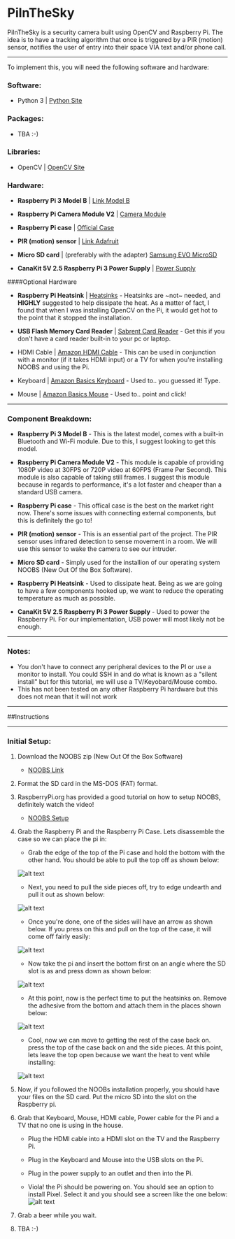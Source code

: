 # PiInTheSky

PiInTheSky is a security camera built using OpenCV and Raspberry Pi. The idea is to have a tracking algorithm that once is triggered by a PIR 
(motion) sensor, notifies the user of entry into their space VIA text and/or phone call.

---

To implement this, you will need the following software and hardware:

### Software:
- Python 3 | [Python Site](https://www.python.org/downloads/)

### Packages:
- TBA :-)

### Libraries:
- OpenCV | [OpenCV Site](http://opencv.org/)

### Hardware:
- **Raspberry Pi 3 Model B** | [Link Model B ](https://www.amazon.com/gp/product/B01CD5VC92/ref=oh_aui_detailpage_o03_s00?ie=UTF8&psc=1)

- **Raspberry Pi Camera Module V2** | [Camera Module](https://www.amazon.com/gp/product/B01ER2SKFS/ref=oh_aui_detailpage_o03_s00?ie=UTF8&psc=1)

- **Raspberry Pi case** | [Official Case](https://www.amazon.com/gp/product/B01F1PSFY6/ref=oh_aui_detailpage_o03_s00?ie=UTF8&psc=1)

- **PIR (motion) sensor** | [Link Adafruit](https://www.adafruit.com/products/189)

- **Micro SD card** | (preferably with the adapter) [Samsung EVO MicroSD](https://www.amazon.com/gp/product/B00IVPU786/ref=oh_aui_detailpage_o03_s00?ie=UTF8&psc=1)

- **CanaKit 5V 2.5 Raspberry Pi 3 Power Supply** | [Power Supply](https://www.amazon.com/gp/product/B00MARDJZ4/ref=oh_aui_detailpage_o03_s01?ie=UTF8&psc=1)

####Optional Hardware
- **Raspberry Pi Heatsink** | [Heatsinks](https://www.amazon.com/gp/product/B00HPQGTI4/ref=oh_aui_detailpage_o03_s01?ie=UTF8&psc=1) - Heatsinks are ~not~ needed, and **HIGHLY** suggested to help dissipate the heat. As a matter of fact, I found that when I was installing OpenCV on the Pi, it would get hot to the point that it stopped the installation. 

- **USB Flash Memory Card Reader** | [Sabrent Card Reader](https://www.amazon.com/Sabrent-SuperSpeed-Windows-Certain-Android/dp/B00OJ5WBUE/ref=sr_1_4?s=pc&ie=UTF8&qid=1475681982&sr=1-4&keywords=sd%2Bcard%2Breader&th=1) - Get this if you don't have a card reader built-in to your pc or laptop.

- HDMI Cable | [Amazon HDMI Cable](https://www.amazon.com/AmazonBasics-High-Speed-HDMI-Cable-Standard/dp/B014I8SSD0/ref=sr_1_3?ie=UTF8&qid=1476410577&sr=8-3&keywords=hdmi%2Bcable&th=1) - This can be used in conjunction with a monitor (if it takes HDMI input) or a TV for when you're installing NOOBS and using the Pi.

- Keyboard | [Amazon Basics Keyboard](https://www.amazon.com/AmazonBasics-KU-0833-Wired-Keyboard/dp/B005EOWBHC/ref=sr_1_3?ie=UTF8&qid=1476410680&sr=8-3&keywords=keyboard) - Used to.. you guessed it! Type.

- Mouse | [Amazon Basics Mouse](https://www.amazon.com/AmazonBasics-3-Button-Wired-Mouse-Black/dp/B005EJH6RW/ref=sr_1_2?ie=UTF8&qid=1476410734&sr=8-2&keywords=mouse) - Used to.. point and click!

---

### Component Breakdown:
- **Raspberry Pi 3 Model B** - This is the latest model, comes with a built-in Bluetooth and Wi-Fi module. Due to this, I suggest looking to get this model.

- **Raspberry Pi Camera Module V2** - This module is capable of providing 1080P video at 30FPS or 720P video at 60FPS (Frame Per Second). This module is also capable of taking still frames. I suggest this module because in regards to performance, it's a lot faster and cheaper than a standard USB camera.

- **Raspberry Pi case** - This offical case is the best on the market right now. There's some issues with connecting external components, but this is definitely the go to!

- **PIR (motion) sensor** - This is an essential part of the project. The PIR sensor uses infrared detection to sense movement in a room. We will use this sensor to wake the camera to see our intruder.

- **Micro SD card** - Simply used for the installion of our operating system NOOBS (New Out Of the Box Software).

- **Raspberry Pi Heatsink** - Used to dissipate heat. Being as we are going to have a few components hooked up, we want to reduce the operating temperature as much as possible.

- **CanaKit 5V 2.5 Raspberry Pi 3 Power Supply** - Used to power the Raspberry Pi. For our implementation, USB power will most likely not be enough.

---

### Notes:


- You don't have to connect any peripheral devices to the PI or use a monitor to install. You could SSH in and do what is known as a "silent install" but for this tutorial, we will use a TV/Keyobard/Mouse combo.
- This has not been tested on any other Raspberry Pi hardware but this does not mean that it will not work

---

##Instructions

---
### Initial Setup:

1. Download the NOOBS zip (New Out Of the Box Software)
    - [NOOBS Link](https://www.raspberrypi.org/downloads/noobs/)


2. Format the SD card in the MS-DOS (FAT) format.


3. RaspberryPi.org has provided a good tutorial on how to setup NOOBS, definitely watch the video! 
    - [NOOBS Setup](https://www.raspberrypi.org/help/videos/)


4. Grab the Raspberry Pi and the Raspberry Pi Case. Lets disassemble the case so we can place the pi in:
    - Grab the edge of the top of the Pi case and hold the bottom with the other hand. You should be able to pull the top off as shown below:
    
    ![alt text](https://github.com/ariveralee/PiInTheSky/blob/master/images/topoff.JPG "Taking the top off")


    - Next, you need to pull the side pieces off, try to edge undearth and pull it out as shown below:

    ![alt text](https://github.com/ariveralee/PiInTheSky/blob/master/images/sidepiece.JPG "Taking the side off")


    - Once you're done, one of the sides will have an arrow as shown below. If you press on this and pull on the top of the case, it will come off fairly easily:

    ![alt text](https://github.com/ariveralee/PiInTheSky/blob/master/images/thearrow.JPG "separating the pieces")


    - Now take the pi and insert the bottom first on an angle where the SD slot is as and press down as shown below:

    ![alt text](https://github.com/ariveralee/PiInTheSky/blob/master/images/insertpi.JPG "Placing the pi")


    - At this point, now is the perfect time to put the heatsinks on. Remove the adhesive from the bottom and attach them in the places shown below:

    ![alt text](https://github.com/ariveralee/PiInTheSky/blob/master/images/heatsink.JPG "Placing heat sinks")

    - Cool, now we can move to getting the rest of the case back on. press the top of the case back on and the side pieces. At this point, lets leave the top open because we want the heat to vent while installing:

    ![alt text](https://github.com/ariveralee/PiInTheSky/blob/master/images/assembled.JPG "Pi assembled")

5. Now, if you followed the NOOBs installation properly, you should have your files on the SD card. Put the micro SD into the slot on the Raspberry pi.


6. Grab that Keyboard, Mouse, HDMI cable, Power cable for the Pi and a TV that no one is using in the house.
    - Plug the HDMI cable into a HDMI slot on the TV and the Raspberry Pi.

    - Plug in the Keyboard and Mouse into the USB slots on the Pi.

    - Plug in the power supply to an outlet and then into the Pi.

    - Viola! the Pi should be powering on. You should see an option to install Pixel. Select it and you should see a screen like the one below:
    ![alt text](https://github.com/ariveralee/PiInTheSkyraw/blob/master/images/install.JPG "Installing Raspbian")


7. Grab a beer while you wait.

8. TBA :-)








